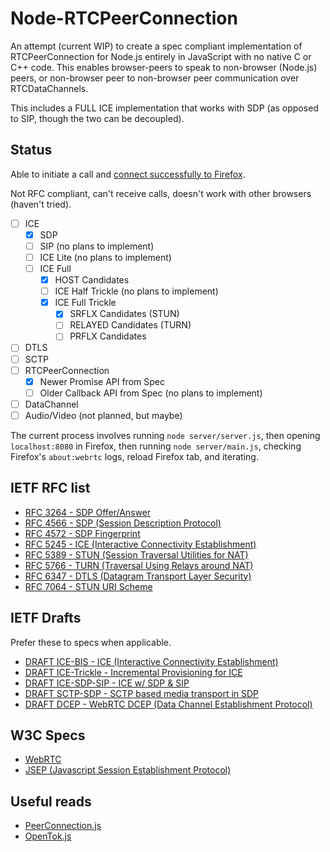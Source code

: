 # Node-RTCPeerConnection

An attempt (current WIP) to create a spec compliant implementation of
RTCPeerConnection for Node.js entirely in JavaScript with no native C or C++
code. This enables browser-peers to speak to non-browser (Node.js) peers, or
non-browser peer to non-browser peer communication over RTCDataChannels.

This includes a FULL ICE implementation that works with SDP (as opposed to
SIP, though the two can be decoupled).

## Status

Able to initiate a call and
[connect successfully to Firefox](https://twitter.com/LostOracle/status/672532399138324480).

Not RFC compliant, can't receive calls, doesn't work with other browsers
(haven't tried).

- [ ] ICE
  - [x] SDP
  - [ ] SIP (no plans to implement)
  - [ ] ICE Lite (no plans to implement)
  - [ ] ICE Full
    - [x] HOST Candidates
    - [ ] ICE Half Trickle (no plans to implement)
    - [x] ICE Full Trickle
      - [x] SRFLX Candidates (STUN)
      - [ ] RELAYED Candidates (TURN)
      - [ ] PRFLX Candidates
- [ ] DTLS
- [ ] SCTP
- [ ] RTCPeerConnection
  - [x] Newer Promise API from Spec
  - [ ] Older Callback API from Spec (no plans to implement)
- [ ] DataChannel
- [ ] Audio/Video (not planned, but maybe)

The current process involves running `node server/server.js`, then opening
`localhost:8080` in Firefox, then running `node server/main.js`, checking
Firefox's `about:webrtc` logs, reload Firefox tab, and iterating.

## IETF RFC list
* [RFC 3264 - SDP Offer/Answer](https://tools.ietf.org/html/rfc3264)
* [RFC 4566 - SDP (Session Description Protocol)](https://tools.ietf.org/html/rfc4566)
* [RFC 4572 - SDP Fingerprint](https://tools.ietf.org/html/rfc4572)
* [RFC 5245 - ICE (Interactive Connectivity Establishment)](https://tools.ietf.org/html/rfc5245)
* [RFC 5389 - STUN (Session Traversal Utilities for NAT)](https://tools.ietf.org/html/rfc5389)
* [RFC 5766 - TURN (Traversal Using Relays around NAT)](https://tools.ietf.org/html/rfc5766)
* [RFC 6347 - DTLS (Datagram Transport Layer Security)](https://tools.ietf.org/html/rfc6347)
* [RFC 7064 - STUN URI Scheme](https://tools.ietf.org/html/rfc7064)

## IETF Drafts
Prefer these to specs when applicable.
* [DRAFT ICE-BIS - ICE (Interactive Connectivity Establishment)](https://tools.ietf.org/html/draft-ietf-ice-rfc5245bis-00)
* [DRAFT ICE-Trickle - Incremental Provisioning for ICE](https://tools.ietf.org/html/draft-ietf-ice-trickle-01)
* [DRAFT ICE-SDP-SIP - ICE w/ SDP & SIP](https://tools.ietf.org/html/draft-ietf-mmusic-ice-sip-sdp-07)
* [DRAFT SCTP-SDP - SCTP based media transport in SDP](https://tools.ietf.org/html/draft-ietf-mmusic-sctp-sdp-15)
* [DRAFT DCEP - WebRTC DCEP (Data Channel Establishment Protocol)](https://tools.ietf.org/html/draft-ietf-rtcweb-data-protocol-09)


## W3C Specs
* [WebRTC](https://w3c.github.io/webrtc-pc/)
* [JSEP (Javascript Session Establishment Protocol)](https://rtcweb-wg.github.io/jsep/)

## Useful reads
* [PeerConnection.js](https://dxr.mozilla.org/mozilla-central/source/dom/media/PeerConnection.js)
* [OpenTok.js](https://dxr.mozilla.org/mozilla-central/source/browser/extensions/loop/content/shared/vendor/sdk.js)

